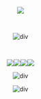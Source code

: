 <div id="header" align="center">

![](https://komarev.com/ghpvc/?username=pristineprowler&color=2B2944&label=♎︎)

‎  ‎  ‎  ‎‎ ‎  ‎  ‎  ‎‎ 
<div id="header" align="center">

![div](https://imgur.com/1DkWxCT.png)

‎  ‎  ‎  ‎‎ ‎  ‎  ‎  ‎‎  ‎  ‎‎ 
<div id="header" align="center">

![](https://imgur.com/9gaBrLn.png)![](https://imgur.com/ITU4AtX.png)![](https://imgur.com/muTbvXN.png)![](https://imgur.com/JRaGs8E.png)


![div](https://imgur.com/u7ljL0p.png)


![div](https://imgur.com/AcCNnld.png)
